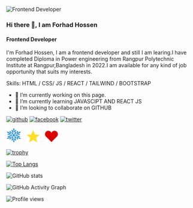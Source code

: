 ![Frontend Developer](https://scontent.fdac14-1.fna.fbcdn.net/v/t39.30808-6/273044183_3200389870286311_1032766918298522976_n.png?stp=dst-png_s960x960&_nc_cat=106&ccb=1-7&_nc_sid=e3f864&_nc_eui2=AeGc-gifCQYnnVISCvf6SosTnBBWuKvylOmcEFa4q_KU6SljVRmmhwH-Lpryv4_0Q6lSXxF2zxix0GTWefoXcatJ&_nc_ohc=kUpobxB1wUoAX_AXkk7&tn=aT0Q8ilDc-gHuynQ&_nc_pt=1&_nc_ht=scontent.fdac14-1.fna&oh=00_AT_-GvIxpnVqDYYsu6TmKRlnExYanMXR7d2Ur8P6EAcXWw&oe=634FD3F3)
### Hi there 👋, I am Forhad Hossen
#### Frontend Developer


I'm Forhad Hossen, I am a frontend developer and still I am learing.I have completed Diploma in Power engineering from Rangpur Polytechnic Institute at Rangpur,Bangladesh in 2022.I am available for any kind of job opportunity that suits my interests.


Skills: HTML / CSS/  JS / REACT /  TAILWIND / BOOTSTRAP

- 🔭 I’m currently working on this page. 
- 🌱 I’m currently learning JAVASCIPT AND REACT JS 
- 👯 I’m looking to collaborate on GITHUB 


[<img src='https://cdn.jsdelivr.net/npm/simple-icons@3.0.1/icons/github.svg' alt='github' height='40'>](https://github.com/Forhad832)  [<img src='https://cdn.jsdelivr.net/npm/simple-icons@3.0.1/icons/facebook.svg' alt='facebook' height='40'>](https://www.facebook.com/Forhad9034)  [<img src='https://cdn.jsdelivr.net/npm/simple-icons@3.0.1/icons/twitter.svg' alt='twitter' height='40'>](https://twitter.com/Forhad9034)  

<a href='https://archiveprogram.github.com/'><img src='https://raw.githubusercontent.com/acervenky/animated-github-badges/master/assets/acbadge.gif' width='40' height='40'></a> <a href='https://stars.github.com/'><img src='https://raw.githubusercontent.com/acervenky/animated-github-badges/master/assets/starbadge.gif' width='35' height='35'></a> <a href='https://docs.github.com/en/github/supporting-the-open-source-community-with-github-sponsors'><img src='https://raw.githubusercontent.com/acervenky/animated-github-badges/master/assets/sponsorbadge.gif' width='35' height='35'></a> 

[![trophy](https://github-profile-trophy.vercel.app/?username=Forhad832)](https://github.com/ryo-ma/github-profile-trophy)

[![Top Langs](https://github-readme-stats.vercel.app/api/top-langs/?username=Forhad832)](https://github.com/anuraghazra/github-readme-stats)

![GitHub stats](https://github-readme-stats.vercel.app/api?username=Forhad832&show_icons=true)  

![GitHub Activity Graph](https://activity-graph.herokuapp.com/graph?username=Forhad832)  

![Profile views](https://gpvc.arturio.dev/Forhad832)  
